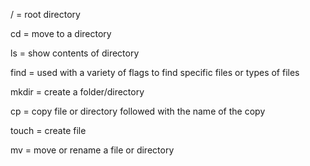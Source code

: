 / = root directory

cd = move to a directory

ls = show contents of directory

find = used with a variety of flags to find specific files or types of files

mkdir = create a folder/directory

cp = copy file or directory followed with the name of the copy

touch = create file

mv = move or rename a file or directory